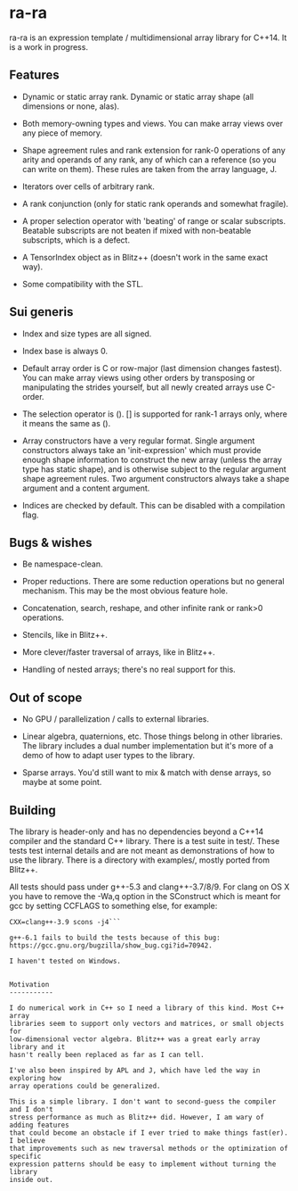 
# ra-ra #

ra-ra is an expression template / multidimensional array library for C++14. It
is a work in progress.


Features
-----------

* Dynamic or static array rank. Dynamic or static array shape (all dimensions or
  none, alas).

* Both memory-owning types and views. You can make array views over any piece of
  memory.

* Shape agreement rules and rank extension for rank-0 operations of any arity
  and operands of any rank, any of which can a reference (so you can write on
  them). These rules are taken from the array language, J.

* Iterators over cells of arbitrary rank.

* A rank conjunction (only for static rank operands and somewhat fragile).

* A proper selection operator with 'beating' of range or scalar
  subscripts. Beatable subscripts are not beaten if mixed with non-beatable
  subscripts, which is a defect.

* A TensorIndex object as in Blitz++ (doesn't work in the same exact way).

* Some compatibility with the STL.


Sui generis
-----------

* Index and size types are all signed.

* Index base is always 0.

* Default array order is C or row-major (last dimension changes fastest). You
  can make array views using other orders by transposing or manipulating the
  strides yourself, but all newly created arrays use C-order.

* The selection operator is (). [] is supported for rank-1 arrays only, where it
  means the same as ().

* Array constructors have a very regular format. Single argument constructors
  always take an 'init-expression' which must provide enough shape information
  to construct the new array (unless the array type has static shape), and is
  otherwise subject to the regular argument shape agreement rules. Two argument
  constructors always take a shape argument and a content argument.

* Indices are checked by default. This can be disabled with a compilation flag.

Bugs & wishes
-----------

* Be namespace-clean.

* Proper reductions. There are some reduction operations but no general
  mechanism. This may be the most obvious feature hole.

* Concatenation, search, reshape, and other infinite rank or rank>0 operations.

* Stencils, like in Blitz++.

* More clever/faster traversal of arrays, like in Blitz++.

* Handling of nested arrays; there's no real support for this.


Out of scope
-----------

* No GPU / parallelization / calls to external libraries.

* Linear algebra, quaternions, etc. Those things belong in other libraries. The
  library includes a dual number implementation but it's more of a demo of how
  to adapt user types to the library.

* Sparse arrays. You'd still want to mix & match with dense arrays, so
  maybe at some point.


Building
-----------

The library is header-only and has no dependencies beyond a C++14 compiler and
the standard C++ library. There is a test suite in test/. These tests test
internal details and are not meant as demonstrations of how to use the
library. There is a directory with examples/, mostly ported from Blitz++.

All tests should pass under g++-5.3 and clang++-3.7/8/9. For clang on OS X you
have to remove the -Wa,q option in the SConstruct which is meant for gcc by
setting CCFLAGS to something else, for example:

  ```CCFLAGS="-march=native -DRA_OPTIMIZE_SMALLVECTOR=0" CXXFLAGS=-O3
  CXX=clang++-3.9 scons -j4```

g++-6.1 fails to build the tests because of this bug:
https://gcc.gnu.org/bugzilla/show_bug.cgi?id=70942.

I haven't tested on Windows.


Motivation
-----------

I do numerical work in C++ so I need a library of this kind. Most C++ array
libraries seem to support only vectors and matrices, or small objects for
low-dimensional vector algebra. Blitz++ was a great early array library and it
hasn't really been replaced as far as I can tell.

I've also been inspired by APL and J, which have led the way in exploring how
array operations could be generalized.

This is a simple library. I don't want to second-guess the compiler and I don't
stress performance as much as Blitz++ did. However, I am wary of adding features
that could become an obstacle if I ever tried to make things fast(er). I believe
that improvements such as new traversal methods or the optimization of specific
expression patterns should be easy to implement without turning the library
inside out.
